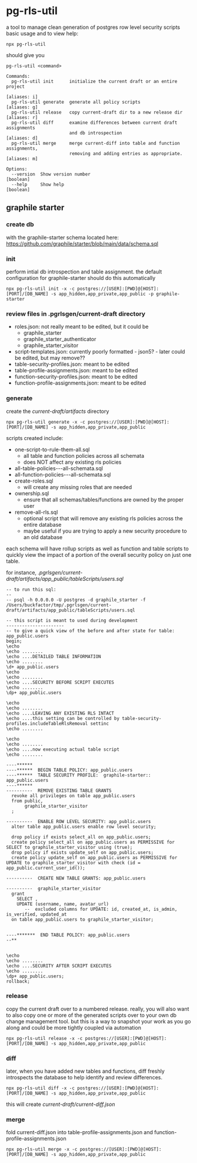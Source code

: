 # pg-rls-util
a tool to manage clean generation of postgres row level security scripts
basic usage and to view help:
```
npx pg-rls-util
```
should give you
```
pg-rls-util <command>

Commands:
  pg-rls-util init      initialize the current draft or an entire project
                                                                    [aliases: i]
  pg-rls-util generate  generate all policy scripts                 [aliases: g]
  pg-rls-util release   copy current-draft dir to a new release dir [aliases: r]
  pg-rls-util diff      examine differences between current draft assignments
                        and db introspection                        [aliases: d]
  pg-rls-util merge     merge current-diff into table and function assignments,
                        removing and adding entries as appropriate. [aliases: m]

Options:
  --version  Show version number                                       [boolean]
  --help     Show help                                                 [boolean]
  ```
## graphile starter 
### create db
with the graphile-starter schema located here: https://github.com/graphile/starter/blob/main/data/schema.sql
### init
perform intial db introspection and table assignment.  the default configuration for graphile-starter should do this automatically
```
npx pg-rls-util init -x -c postgres://[USER]:[PWD]@[HOST]:[PORT]/[DB_NAME] -s app_hidden,app_private,app_public -p graphile-starter
```
### review files in .pgrlsgen/current-draft directory
- roles.json: not really meant to be edited, but it could be
  - graphile_starter
  - graphile_starter_authenticator
  - graphile_starter_visitor
- script-templates.json: currently poorly formatted - json5? - later could be edited, but may remove??
- table-security-profiles.json: meant to be edited
- table-profile-assignments.json: meant to be edited
- function-security-profiles.json: meant to be edited
- function-profile-assignments.json: meant to be edited
### generate
create the *current-draft/artifacts* directory
```
npx pg-rls-util generate -x -c postgres://[USER]:[PWD]@[HOST]:[PORT]/[DB_NAME] -s app_hidden,app_private,app_public
```
scripts created include:
- one-script-to-rule-them-all.sql
  - all table and function policies across all schemata
  - does NOT affect any existing rls policies
- all-table-policies---all-schemata.sql
- all-function-policies---all-schemata.sql
- create-roles.sql
  - will create any missing roles that are needed
- ownership.sql
  - ensure that all schemas/tables/functions are owned by the proper user
- remove-all-rls.sql
  - optional script that will remove any existing rls policies across the entire database
  - maybe useful if you are trying to apply a new security procedure to an old database

each schema will have rollup scripts as well as function and table scripts to quickly view the impact of a portion of the overall security policy on just one table. 

for instance, *.pgrlsgen/current-draft/artifacts/app_public/tableScripts/users.sql*
```
-- to run this sql:
--
-- psql -h 0.0.0.0 -U postgres -d graphile_starter -f /Users/buckfactor/tmp/.pgrlsgen/current-draft/artifacts/app_public/tableScripts/users.sql

-- this script is meant to used during development                    ----------------------
-- to give a quick view of the before and after state for table:      app_public.users
begin;
\echo
\echo ........
\echo ....DETAILED TABLE INFORMATION
\echo ........
\d+ app_public.users
\echo
\echo ........
\echo ....SECURITY BEFORE SCRIPT EXECUTES
\echo ........
\dp+ app_public.users

\echo
\echo ........
\echo ....LEAVING ANY EXISTING RLS INTACT
\echo ....this setting can be controlled by table-security-profiles.includeTableRlsRemoval settinc
\echo ........

\echo
\echo ........
\echo ....now executing actual table script
\echo ........

----******
----******  BEGIN TABLE POLICY: app_public.users
----******  TABLE SECURITY PROFILE:  graphile-starter:: app_public.users
----******
----------  REMOVE EXISTING TABLE GRANTS
  revoke all privileges on table app_public.users
  from public,
       graphile_starter_visitor
  ;

----------  ENABLE ROW LEVEL SECURITY: app_public.users
  alter table app_public.users enable row level security;

  drop policy if exists select_all on app_public.users;
  create policy select_all on app_public.users as PERMISSIVE for SELECT to graphile_starter_visitor using (true);
  drop policy if exists update_self on app_public.users;
  create policy update_self on app_public.users as PERMISSIVE for UPDATE to graphile_starter_visitor with check (id = app_public.current_user_id());

----------  CREATE NEW TABLE GRANTS: app_public.users

----------  graphile_starter_visitor
  grant
    SELECT ,
    UPDATE (username, name, avatar_url)
       --  excluded columns for UPDATE: id, created_at, is_admin, is_verified, updated_at
  on table app_public.users to graphile_starter_visitor;


----*******  END TABLE POLICY: app_public.users
--**


\echo
\echo ........
\echo ....SECURITY AFTER SCRIPT EXECUTES
\echo ........
\dp+ app_public.users;
rollback;
```
### release
copy the current draft over to a numbered release.  really, you will also want to also copy one or more of the generated scripts over to your own db change management tool.  but this is a way to snapshot your work as you go along and could be more tightly coupled via automation
```
npx pg-rls-util release -x -c postgres://[USER]:[PWD]@[HOST]:[PORT]/[DB_NAME] -s app_hidden,app_private,app_public
```
### diff
later, when you have added new tables and functions, diff freshly introspects the database to help identify and review differences.
```
npx pg-rls-util diff -x -c postgres://[USER]:[PWD]@[HOST]:[PORT]/[DB_NAME] -s app_hidden,app_private,app_public
```
this will create *current-draft/current-diff.json*
### merge
fold current-diff.json into table-profile-assignments.json and function-profile-assignments.json
```
npx pg-rls-util merge -x -c postgres://[USER]:[PWD]@[HOST]:[PORT]/[DB_NAME] -s app_hidden,app_private,app_public
```
